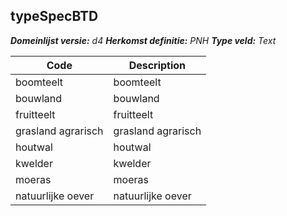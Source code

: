 ## typeSpecBTD

*__Domeinlijst versie:__ d4*
*__Herkomst definitie:__ PNH*
*__Type veld:__ Text*

|__Code__ |__Description__	|
|	---	|	---	|
| boomteelt | boomteelt |
| bouwland | bouwland |
| fruitteelt | fruitteelt |
| grasland agrarisch | grasland agrarisch |
| houtwal | houtwal |
| kwelder | kwelder |
| moeras | moeras |
| natuurlijke oever | natuurlijke oever |
